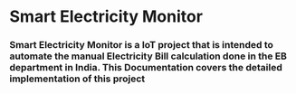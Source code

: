 # Smart Electricity Monitor
### Smart Electricity Monitor is a IoT project that is intended to automate the manual Electricity Bill calculation done in the EB department in India. This Documentation covers the detailed implementation of this project
